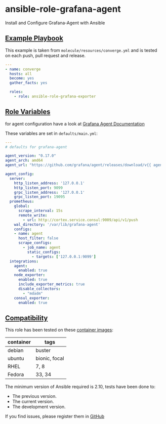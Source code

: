 # ansible-role-grafana-agent
Install and Configure Grafana-Agent with Ansible

## [Example Playbook](#example-playbook)

This example is taken from `molecule/resources/converge.yml` and is tested on each push, pull request and release.
```yaml
---
- name: converge
  hosts: all
  become: yes
  gather_facts: yes

  roles:
    - role: ansible-role-grafana-exporter
```

## [Role Variables](#role-variables)

for agent configuration have a look at [Grafana Agent Documentation](https://github.com/grafana/agent/blob/main/docs/configuration/_index.md)

These variables are set in `defaults/main.yml`:
```yaml
---
# defaults for grafana-agent

agent_version: "0.17.0"
agent_arch: amd64
agent_url: "https://github.com/grafana/agent/releases/download/v{{ agent_version }}/grafana-agent-{{ agent_version }}-1.{{ agent_arch }}.deb"

agent_config:
  server:
    http_listen_address: '127.0.0.1'
    http_listen_port: 9099
    grpc_listen_address: '127.0.0.1'
    grpc_listen_port: 19095
  prometheus:
    global:
      scrape_interval: 15s
      remote_write:
        - url: http://cortex.service.consul:9009/api/v1/push
    wal_directory: '/var/lib/grafana-agent'
    configs:
    - name: agent
      host_filter: false
      scrape_configs:
        - job_name: agent
          static_configs:
            - targets: ['127.0.0.1:9099']
  integrations:
    agent:
      enabled: true
    node_exporter:
      enabled: true
      include_exporter_metrics: true
      disable_collectors:
        - "mdadm"
    consul_exporter:
      enabled: true
```

## [Compatibility](#compatibility)

This role has been tested on these [container images](https://hub.docker.com/u/robertdebock):

|container|tags|
|---------|----|
|debian|buster|
|ubuntu|bionic, focal|
|RHEL|7, 8|
|Fedora|33, 34|

The minimum version of Ansible required is 2.10, tests have been done to:

- The previous version.
- The current version.
- The development version.



If you find issues, please register them in [GitHub](https://github.com/langerma/ansible-role-grafana-agent/issues)
